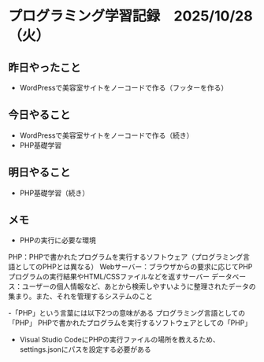 # プログラミング学習記録　2025/10/28（火）

## 昨日やったこと
- WordPressで美容室サイトをノーコードで作る（フッターを作る）

## 今日やること
- WordPressで美容室サイトをノーコードで作る（続き）
- PHP基礎学習
  
## 明日やること
- PHP基礎学習（続き）

## メモ
- PHPの実行に必要な環境

PHP：PHPで書かれたプログラムを実行するソフトウェア（プログラミング言語としてのPHPとは異なる）
Webサーバー：ブラウザからの要求に応じてPHPプログラムの実行結果やHTML/CSSファイルなどを返すサーバー
データベース：ユーザーの個人情報など、あとから検索しやすいように整理されたデータの集まり。また、それを管理するシステムのこと

-「PHP」という言葉には以下2つの意味がある
プログラミング言語としての「PHP」
PHPで書かれたプログラムを実行するソフトウェアとしての「PHP」

- Visual Studio CodeにPHPの実行ファイルの場所を教えるため、settings.jsonにパスを設定する必要がある
